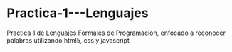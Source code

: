 # Practica-1---Lenguajes
Practica 1 de Lenguajes Formales de Programación, enfocado a reconocer palabras utilizando html5, css y javascript
